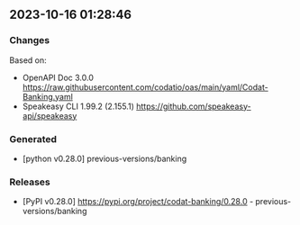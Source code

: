 

## 2023-10-16 01:28:46
### Changes
Based on:
- OpenAPI Doc 3.0.0 https://raw.githubusercontent.com/codatio/oas/main/yaml/Codat-Banking.yaml
- Speakeasy CLI 1.99.2 (2.155.1) https://github.com/speakeasy-api/speakeasy
### Generated
- [python v0.28.0] previous-versions/banking
### Releases
- [PyPI v0.28.0] https://pypi.org/project/codat-banking/0.28.0 - previous-versions/banking